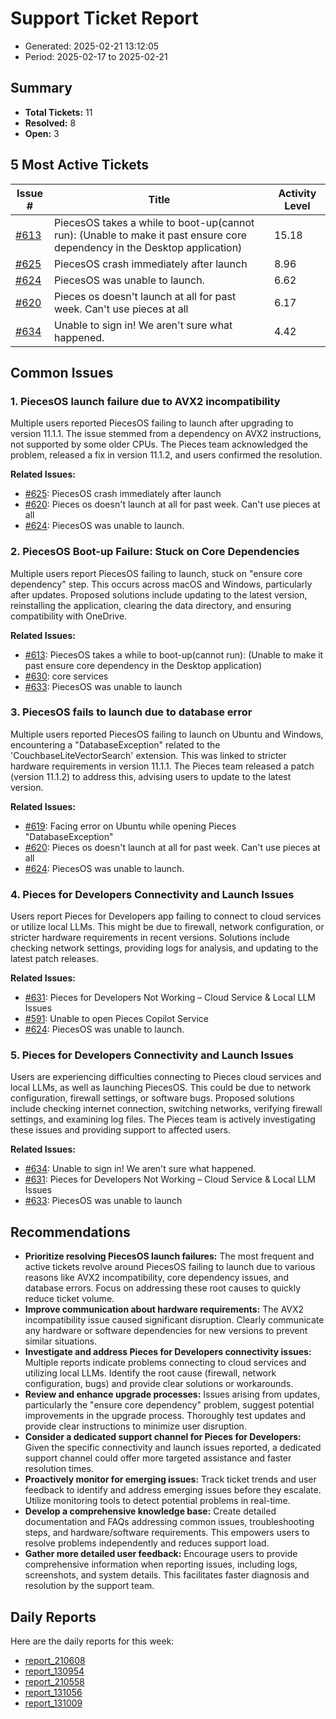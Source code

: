 # Support Ticket Report
- Generated: 2025-02-21 13:12:05
- Period: 2025-02-17 to 2025-02-21

## Summary
- **Total Tickets:** 11
- **Resolved:** 8
- **Open:** 3

## 5 Most Active Tickets
| Issue # | Title | Activity Level |
|---------|-------|----------------|
| [#613](https://github.com/pieces-app/support/issues/613) | PiecesOS takes a while to boot-up(cannot run): (Unable to make it past ensure core dependency in the Desktop application) | 15.18 |
| [#625](https://github.com/pieces-app/support/issues/625) | PiecesOS crash immediately after launch | 8.96 |
| [#624](https://github.com/pieces-app/support/issues/624) | PiecesOS was unable to launch. | 6.62 |
| [#620](https://github.com/pieces-app/support/issues/620) | Pieces os doesn't launch at all for past week. Can't use pieces at all | 6.17 |
| [#634](https://github.com/pieces-app/support/issues/634) | Unable to sign in! We aren't sure what happened. | 4.42 |

## Common Issues
### 1. PiecesOS launch failure due to AVX2 incompatibility
Multiple users reported PiecesOS failing to launch after upgrading to version 11.1.1. The issue stemmed from a dependency on AVX2 instructions, not supported by some older CPUs. The Pieces team acknowledged the problem, released a fix in version 11.1.2, and users confirmed the resolution.

**Related Issues:**
- [#625](https://github.com/pieces-app/support/issues/625): PiecesOS crash immediately after launch
- [#620](https://github.com/pieces-app/support/issues/620): Pieces os doesn't launch at all for past week. Can't use pieces at all
- [#624](https://github.com/pieces-app/support/issues/624): PiecesOS was unable to launch.

### 2. PiecesOS Boot-up Failure: Stuck on Core Dependencies
Multiple users report PiecesOS failing to launch, stuck on "ensure core dependency" step. This occurs across macOS and Windows, particularly after updates. Proposed solutions include updating to the latest version, reinstalling the application, clearing the data directory, and ensuring compatibility with OneDrive.

**Related Issues:**
- [#613](https://github.com/pieces-app/support/issues/613): PiecesOS takes a while to boot-up(cannot run): (Unable to make it past ensure core dependency in the Desktop application)
- [#630](https://github.com/pieces-app/support/issues/630): core services
- [#633](https://github.com/pieces-app/support/issues/633): PiecesOS was unable to launch

### 3. PiecesOS fails to launch due to database error
Multiple users reported PiecesOS failing to launch on Ubuntu and Windows, encountering a "DatabaseException" related to the 'CouchbaseLiteVectorSearch' extension. This was linked to stricter hardware requirements in version 11.1.1. The Pieces team released a patch (version 11.1.2) to address this, advising users to update to the latest version.

**Related Issues:**
- [#619](https://github.com/pieces-app/support/issues/619): Facing error on Ubuntu while opening Pieces "DatabaseException"
- [#620](https://github.com/pieces-app/support/issues/620): Pieces os doesn't launch at all for past week. Can't use pieces at all
- [#624](https://github.com/pieces-app/support/issues/624): PiecesOS was unable to launch.

### 4. Pieces for Developers Connectivity and Launch Issues
Users report Pieces for Developers app failing to connect to cloud services or utilize local LLMs. This might be due to firewall, network configuration, or stricter hardware requirements in recent versions. Solutions include checking network settings, providing logs for analysis, and updating to the latest patch releases.

**Related Issues:**
- [#631](https://github.com/pieces-app/support/issues/631): Pieces for Developers Not Working – Cloud Service & Local LLM Issues
- [#591](https://github.com/pieces-app/support/issues/591): Unable to open Pieces Copilot Service
- [#624](https://github.com/pieces-app/support/issues/624): PiecesOS was unable to launch.

### 5. Pieces for Developers Connectivity and Launch Issues
Users are experiencing difficulties connecting to Pieces cloud services and local LLMs, as well as launching PiecesOS. This could be due to network configuration, firewall settings, or software bugs. Proposed solutions include checking internet connection, switching networks, verifying firewall settings, and examining log files. The Pieces team is actively investigating these issues and providing support to affected users.

**Related Issues:**
- [#634](https://github.com/pieces-app/support/issues/634): Unable to sign in! We aren't sure what happened.
- [#631](https://github.com/pieces-app/support/issues/631): Pieces for Developers Not Working – Cloud Service & Local LLM Issues
- [#633](https://github.com/pieces-app/support/issues/633): PiecesOS was unable to launch


## Recommendations
- **Prioritize resolving PiecesOS launch failures:** The most frequent and active tickets revolve around PiecesOS failing to launch due to various reasons like AVX2 incompatibility, core dependency issues, and database errors. Focus on addressing these root causes to quickly reduce ticket volume.
- **Improve communication about hardware requirements:** The AVX2 incompatibility issue caused significant disruption. Clearly communicate any hardware or software dependencies for new versions to prevent similar situations.
- **Investigate and address Pieces for Developers connectivity issues:**  Multiple reports indicate problems connecting to cloud services and utilizing local LLMs. Identify the root cause (firewall, network configuration, bugs) and provide clear solutions or workarounds.
- **Review and enhance upgrade processes:** Issues arising from updates, particularly the "ensure core dependency" problem, suggest potential improvements in the upgrade process. Thoroughly test updates and provide clear instructions to minimize user disruption.
- **Consider a dedicated support channel for Pieces for Developers:** Given the specific connectivity and launch issues reported, a dedicated support channel could offer more targeted assistance and faster resolution times.
- **Proactively monitor for emerging issues:**  Track ticket trends and user feedback to identify and address emerging issues before they escalate. Utilize monitoring tools to detect potential problems in real-time.
- **Develop a comprehensive knowledge base:** Create detailed documentation and FAQs addressing common issues, troubleshooting steps, and hardware/software requirements. This empowers users to resolve problems independently and reduces support load.
- **Gather more detailed user feedback:** Encourage users to provide comprehensive information when reporting issues, including logs, screenshots, and system details. This facilitates faster diagnosis and resolution by the support team.

## Daily Reports
Here are the daily reports for this week:

- [report_210608](daily/2025-02-18/report_210608.md)
- [report_130954](daily/2025-02-18/report_130954.md)
- [report_210558](daily/2025-02-20/report_210558.md)
- [report_131056](daily/2025-02-20/report_131056.md)
- [report_131009](daily/2025-02-21/report_131009.md)

